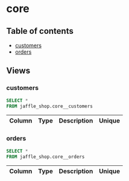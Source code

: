 # core

## Table of contents

- [customers](#customers)
- [orders](#orders)

## Views

### customers

```sql
SELECT *
FROM jaffle_shop.core__customers
```

| Column   | Type   | Description   | Unique   |
|----------|--------|---------------|----------|

### orders

```sql
SELECT *
FROM jaffle_shop.core__orders
```

| Column   | Type   | Description   | Unique   |
|----------|--------|---------------|----------|

